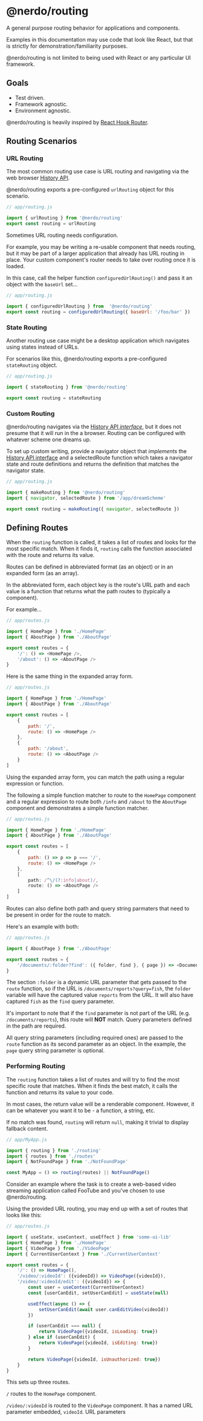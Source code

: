# @nerdo/routing
A general purpose routing behavior for applications and components.

Examples in this documentation may use code that look like React, but that is strictly for demonstration/familiarity purposes.

@nerdo/routing is not limited to being used with React or any particular UI framework.

## Goals
* Test driven.
* Framework agnostic.
* Environment agnostic.

@nerdo/routing is heavily inspired by [React Hook Router](https://github.com/Paratron/hookrouter).

## Routing Scenarios

### URL Routing
The most common routing use case is URL routing and navigating via the web browser [History API](https://developer.mozilla.org/en-US/docs/Web/API/History_API).

@nerdo/routing exports a pre-configured `urlRouting` object for this scenario.

```js
// app/routing.js

import { urlRouting } from '@nerdo/routing'
export const routing = urlRouting
```

Sometimes URL routing needs configuration.

For example, you may be writing a re-usable component that needs routing, but it may be part of a larger application that already has URL routing in place. Your custom component's router needs to take over routing once it is loaded.

In this case, call the helper function `configuredUrlRouting()` and pass it an object with the `baseUrl` set...

```js
// app/routing.js

import { configuredUrlRouting } from  '@nerdo/routing'
export const routing = configuredUrlRouting({ baseUrl: '/foo/bar' })
```

### State Routing

Another routing  use case might be a desktop application which navigates using states instead of URLs.

For scenarios like this, @nerdo/routing exports a pre-configured `stateRouting` object.

```js
// app/routing.js

import { stateRouting } from '@nerdo/routing'

export const routing = stateRouting
```

### Custom Routing

@nerdo/routing navigates via the [History API _interface_](https://developer.mozilla.org/en-US/docs/Web/API/History), but it does not presume that it will run in the a browser. Routing can be configured with whatever scheme one dreams up.

To set up custom writing, provide a navigator object that _implements_ the [History API interface](https://developer.mozilla.org/en-US/docs/Web/API/History) and a selectedRoute function which takes a navigator state and route definitions and returns the definition that matches the navigator state.

```js
// app/routing.js

import { makeRouting } from '@nerdo/routing'
import { navigator, selectedRoute } from '/app/dreamScheme'

export const routing = makeRouting({ navigator, selectedRoute })
```

## Defining Routes

When the `routing` function is called, it takes a list of routes and looks for the most specific match. When it finds it, `routing` calls the function associated with the route and returns its value.

Routes can be defined in abbreviated format (as an object) or in an expanded form (as an array).

In the abbreviated form, each object key is the route's URL path and each value is a function that returns what the path routes to (typically a component).

For example...

```js
// app/routes.js

import { HomePage } from './HomePage'
import { AboutPage } from './AboutPage'

export const routes = {
    '/': () => <HomePage />,
    '/about': () => <AboutPage />
}
```

Here is the same thing in the expanded array form.

```js
// app/routes.js

import { HomePage } from './HomePage'
import { AboutPage } from './AboutPage'

export const routes = [
    {
        path: '/',
        route: () => <HomePage />
    },
    {
        path: '/about',
        route: () => <AboutPage />
    }
]
```

Using the expanded array form, you can match the path using a regular expression or function.

The following a simple function matcher to route to the `HomePage` component and a regular expression to route both `/info` and `/about` to the `AboutPage` component and demonstrates a simple function matcher.

```js
// app/routes.js

import { HomePage } from './HomePage'
import { AboutPage } from './AboutPage'

export const routes = [
    {
        path: () => p => p === '/',
        route: () => <HomePage />
    },
    [
        path: /^\/(?:info|about)/,
        route: () => <AboutPage />
    ]
]
```

Routes can also define both path and query string parmaters that need to be present in order for the route to match.

Here's an example with both:

```js
// app/routes.js

import { AboutPage } from './AboutPage'

export const routes = {
    '/documents/:folder?find': ({ folder, find }, { page }) => <DocumentSearch folder={folder} query={find} page={page} />
}
```

The section `:folder` is a dynamic URL parameter that gets passed to the `route` function, so if the URL is `/documents/reports?query=fish`, the `folder` variable will have the captured value `reports` from the URL. It will also have captured `fish` as the `find` query parameter.

It's important to note that if the `find` parameter is not part of the URL (e.g. `/documents/reports`), this route will **NOT** match. Query parameters defined in the path are required.

All query string parameters (including required ones) are passed to the `route` function as its second parameter as an object. In the example, the `page` query string parameter is optional.

### Performing Routing

The `routing` function takes a list of routes and will try to find the most specific route that matches. When it finds the best match, it calls the function and returns its value to your code.

In most cases, the return value will be a renderable component. However, it can be whatever you want it to be - a function, a string, etc.

If no match was found, `routing` will return `null`, making it trivial to display fallback content.

```js
// app/MyApp.js

import { routing } from './routing'
import { routes } from './routes'
import { NotFoundPage } from './NotFoundPage'

const MyApp = () => routing(routes) || NotFoundPage()
```

Consider an example where the task is to create a web-based video streaming application called FooTube and you've chosen to use @nerdo/routing.

Using the provided URL routing, you may end up with a set of routes that looks like this:

```js
// app/routes.js

import { useState, useContext, useEffect } from 'some-ui-lib'
import { HomePage } from './HomePage'
import { VideoPage } from './VideoPage'
import { CurrentUserContext } from './CurrentUserContext'

export const routes = {
    '/': () => HomePage(),
    '/video/:videoId': ({videoId}) => VideoPage({videoId}),
    '/video/:videoId/edit': ({videoId}) => {
        const user = useContext(CurrentUserContext)
        const [userCanEdit, setUserCanEdit] = useState(null)

        useEffect(async () => {
            setUserCanEdit(await user.canEditVideo(videoId))
        })

        if (userCanEdit === null) {
            return VideoPage({videoId, isLoading: true})
        } else if (userCanEdit) {
            return VideoPage({videoId, isEditing: true})
        }

        return VideoPage({videoId, isUnauthorized: true})
    }
}
```

This sets up three routes.

`/` routes to the `HomePage` component.

`/video/:videoId` is routed to the `VideoPage` component. It has a named URL parameter embedded, `videoId`. URL parameters
